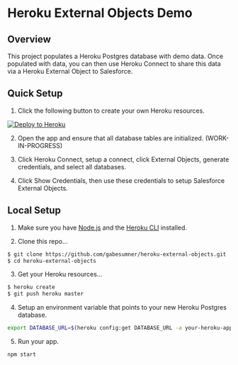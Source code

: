 # Heroku External Objects Demo

## Overview

This project populates a Heroku Postgres database with demo data. Once populated with data, you can then use Heroku Connect to share this data via a Heroku External Object to Salesforce.

## Quick Setup

1. Click the following button to create your own Heroku resources.

[![Deploy to Heroku](https://www.herokucdn.com/deploy/button.png)](https://heroku.com/deploy)

2. Open the app and ensure that all database tables are initialized. (WORK-IN-PROGRESS)

3. Click Heroku Connect, setup a connect, click External Objects, generate credentials, and select all databases.

4. Click Show Credentials, then use these credentials to setup Salesforce External Objects.

## Local Setup

1. Make sure you have [Node.js](http://nodejs.org/) and the [Heroku CLI](https://cli.heroku.com/) installed.

2. Clone this repo...

```sh
$ git clone https://github.com/gabesumner/heroku-external-objects.git
$ cd heroku-external-objects
```

3. Get your Heroku resources...

```sh
$ heroku create
$ git push heroku master
```

4. Setup an environment variable that points to your new Heroku Postgres database.

```sh
export DATABASE_URL=$(heroku config:get DATABASE_URL -a your-heroku-app-name)
```

5. Run your app.

```sh
npm start
```
